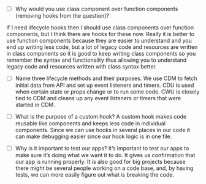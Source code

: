 - [ ] Why would you use class component over function components (removing hooks from the question)?

If I need lifecycle hooks then I should use class components over function components, but I think there are hooks for these now. Really it is better to use function components because they are easier to understand and you end up writing less code, but a lot of legacy code and resources are written in class components so it is good to keep writing class components so you remember the syntax and functionality thus allowing you to understand legacy code and resources written with class syntax better.

- [ ] Name three lifecycle methods and their purposes.
We use CDM to fetch initial data from API and set up event listeners and timers. CDU is used when certain state or props change or to run some code. CWU is closely tied to CDM and cleans up any event listeners or timers that were started in CDM.

- [ ] What is the purpose of a custom hook?
A custom hook makes code reusable like components and keeps less code in individual components. Since we can use hooks in several places in our code it can make debugging easier since our hook logic is in one file. 

- [ ] Why is it important to test our apps?
It’s important to test our apps to make sure it’s doing what we want it to do. It gives us confirmation that our app is running properly. It is also good for big projects because there might be several people working on a code base, and, by having tests, we can more easily figure out what is breaking the code.